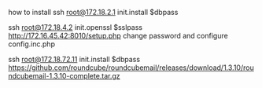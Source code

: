 how to install
ssh root@172.18.2.1
init.install $dbpass

ssh root@172.18.4.2
init.openssl $sslpass
http://172.16.45.42:8010/setup.php
change password and configure config.inc.php 

ssh root@172.18.72.11
init.install $dbpass https://github.com/roundcube/roundcubemail/releases/download/1.3.10/roundcubemail-1.3.10-complete.tar.gz
